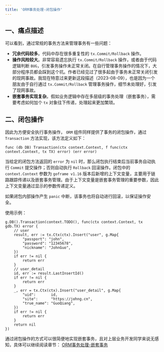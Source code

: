 ```yaml
---
title: 'ORM事务处理-闭包操作'
---
```


## 一、痛点描述

可以看到，通过常规的事务方法来管理事务有一些问题：

- **冗余代码较多**。代码中存在很多重复性的 `tx.Commit/Rollback` 操作。
- **操作风险较大**。非常容易遗忘执行 `tx.Commit/Rollback` 操作，或者由于代码逻辑判断 `BUG`，引发事务操作未正常关闭。在自行管理事务操作的情况下，大部分程序员都会踩到这个坑。作者已经见过了很多起由于事务未正常关闭引发的现网事故。我现在特意过来更新这段描述（2023-08-09），也是因为一个朋友由于自行通过 `tx.Commit/Rollback` 管理事务操作，细节未处理好，引发了现网事故。
- **嵌套事务实现复杂**。假如业务逻辑中存在多层级的事务处理（嵌套事务），需要考虑如何加个 `tx` 对象往下传递，处理起来更加繁琐。

## 二、闭包操作

因此为方便安全执行事务操作， `ORM` 组件同样提供了事务的闭包操作，通过 `Transaction` 方法实现，该方法定义如下：

```
func (db DB) Transaction(ctx context.Context, f func(ctx context.Context, tx TX) error) (err error)
```

当给定的闭包方法返回的 `error` 为 `nil` 时，那么闭包执行结束后当前事务自动执行 `Commit` 提交操作；否则自动执行 `Rollback` 回滚操作。闭包中的 `context.Context` 参数为 `goframe v1.16` 版本后新增的上下文变量，主要用于链路跟踪传递以及嵌套事务管理。由于上下文变量是嵌套事务管理的重要参数，因此上下文变量通过显示的参数传递定义。

如果闭包内部操作产生 `panic` 中断，该事务也将自动进行回滚，以保证操作安全。

使用示例：

```
g.DB().Transaction(context.TODO(), func(ctx context.Context, tx gdb.TX) error {
	// user
	result, err := tx.Ctx(ctx).Insert("user", g.Map{
		"passport": "john",
		"password": "12345678",
		"nickname": "JohnGuo",
	})
	if err != nil {
		return err
	}
	// user_detail
	id, err := result.LastInsertId()
	if err != nil {
		return err
	}
	_, err = tx.Ctx(ctx).Insert("user_detail", g.Map{
		"uid":       id,
		"site":      "https://johng.cn",
		"true_name": "GuoQiang",
	})
	if err != nil {
		return err
	}
	return nil
})
```

通过闭包操作的方式可以很简便地实现嵌套事务，且对上层业务开发同学来说无感知，具体可以继续阅读章节： [ORM事务处理-嵌套事务](/docs/核心组件/数据库ORM/ORM事务处理/ORM事务处理-嵌套事务)